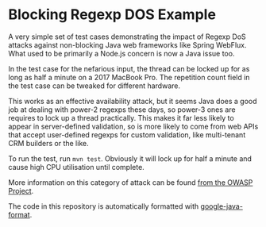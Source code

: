 # Blocking Regexp DOS Example

A very simple set of test cases demonstrating the impact of Regexp DoS attacks
against non-blocking Java web frameworks like Spring WebFlux. What used to be
primarily a Node.js concern is now a Java issue too.

In the test case for the nefarious input, the thread can be locked up for as
long as half a minute on a 2017 MacBook Pro. The repetition count field in the
test case can be tweaked for different hardware.

This works as an effective availability attack, but it seems Java does a good
job at dealing with power-2 regexps these days, so power-3 ones are requires to
lock up a thread practically. This makes it far less likely to appear in
server-defined validation, so is more likely to come from web APIs that accept
user-defined regexps for custom validation, like multi-tenant CRM builders or
the like.

To run the test, run `mvn test`. Obviously it will lock up for half a minute and
cause high CPU utilisation until complete.

More information on this category of attack can be found [from the OWASP Project](
https://www.owasp.org/index.php/Regular_expression_Denial_of_Service_-_ReDoS).

The code in this repository is automatically formatted with
[google-java-format](https://github.com/google/google-java-format).
